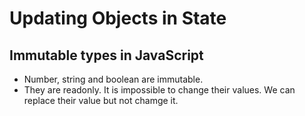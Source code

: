 # Updating Objects in State


## Immutable types in JavaScript

- Number, string and boolean are immutable.
- They are readonly. It is impossible to change their values. We can replace their value but not chamge it.
